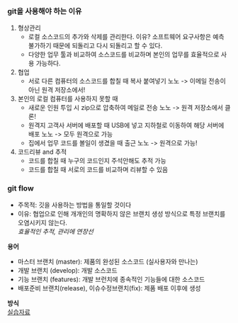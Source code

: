 ### git을 사용해야 하는 이유
1. 형상관리
   - 로컬 소스코드의 추가와 삭제를 관리한다. 이유? 소프트웨어 요구사항은 예측 불가하기 때문에 되돌리고 다시 되돌리고 할 수 있다.
   - 다양한 업무 툴과 비교하여 소스코드를 비교하며 본인의 업무를 효율적으로 사용 가능하다.
2. 협업
   - 서로 다른 컴퓨터의 소스코드를 합칠 때 복사 붙여넣기 노노 -> 이메일 전송이 아닌 원격 저장소에서!
3. 본인의 로컬 컴퓨터를 사용하지 못할 때
   - 새로운 인원 투입 시 zip으로 압축하여 메일로 전송 노노 -> 원격 저장소에서 클론!
   - 원격지 고객사 서버에 배포할 때 USB에 넣고 지하철로 이동하여 해당 서버에 배포 노노 -> 모두 원격으로 가능
   - 집에서 업무 코드를 볼일이 생겼을 때 출근 노노 -> 원격으로 가능!
4. 코드리뷰 and 추적
   - 코드를 합칠 때 누구의 코드인지 주석안해도 추적 가능
   - 코드를 합칠 때 서로의 코드를 비교하며 리뷰할 수 있음

### git flow
- 주목적: 깃을 사용하는 방법을 통일할 것이다
- 이유: 협업으로 인해 개개인의 명확하지 않은 브랜치 생성 방식으로 특정 브랜치를 오염시키지 않는다.  
*효율적인 추적, 관리에 연장선*

**용어**
- 마스터 브랜치 (master): 제품의 완성된 소스코드 (실사용자와 만나는)
- 개발 브랜치 (develop): 개발 소스코드
- 기능 브랜치 (features): 개발 브런치에 종속적인 기능들에 대한 소스코드
- 배포준비 브랜치(release), 이슈수정브랜치(fix): 제품 배포 이후에 생성

**방식**  
[실습자료](https://k39335.tistory.com/82)
